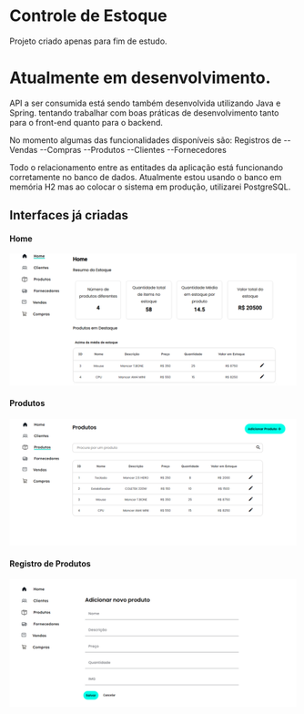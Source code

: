 # Controle de Estoque

Projeto criado apenas para fim de estudo.

# Atualmente em desenvolvimento.


API a ser consumida está sendo também desenvolvida utilizando Java e Spring.
tentando trabalhar com boas práticas de desenvolvimento tanto para o front-end quanto para o backend.

No momento algumas das funcionalidades disponíveis são: 
Registros de
--Vendas
--Compras
--Produtos
--Clientes
--Fornecedores

Todo o relacionamento entre as entitades da aplicação está funcionando corretamente no banco de dados. Atualmente estou usando o banco em memória H2 mas ao colocar o sistema em produção, utilizarei PostgreSQL.

## Interfaces já criadas
#### Home
<img src="/src/assets/home1.png" style="width: 750px">

#### Produtos
<img src="/src/assets/produtos.png" style="width: 750px">

#### Registro de Produtos
<img src="/src/assets/add-produto.png" style="width: 750px">

